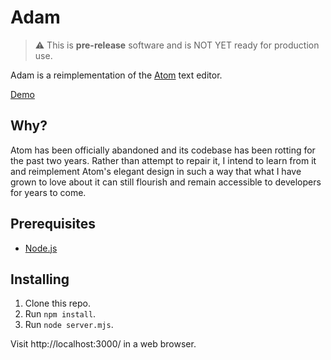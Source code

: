 # Adam

> ⚠️  This is **pre-release** software and is NOT YET ready for production use.

Adam is a reimplementation of the [Atom][1] text editor.

[Demo][3]

## Why?

Atom has been officially abandoned and its codebase has been rotting for the past two years.
Rather than attempt to repair it, I intend to learn from it and reimplement Atom's elegant
design in such a way that what I have grown to love about it can still flourish and remain
accessible to developers for years to come.

## Prerequisites

 * [Node.js][2]

## Installing

 1. Clone this repo.
 2. Run `npm install`.
 3. Run `node server.mjs`.

Visit http://localhost:3000/ in a web browser.

[1]: https://atom.io/
[2]: https://nodejs.org/en/
[3]: https://adam.twun.io/
